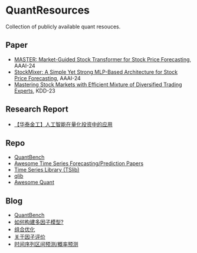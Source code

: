 # QuantResources
Collection of publicly available quant resouces.

## Paper
- [MASTER: Market-Guided Stock Transformer for Stock Price Forecasting](https://github.com/Minqi824/QuantResources/blob/main/paper/MASTER_AAAI.pdf), AAAI-24
- [StockMixer: A Simple Yet Strong MLP-Based Architecture for Stock Price Forecasting](https://github.com/Minqi824/QuantResources/blob/main/paper/StockMixer.pdf), AAAI-24
- [Mastering Stock Markets with Efficient Mixture of Diversified Trading Experts](https://github.com/Minqi824/QuantResources/blob/main/paper/Mastering%20Stock%20Markets%20with%20Efficient%20Mixture%20of%20Diversified%20Trading%20Experts.pdf), KDD-23

## Research Report
- [【华泰金工】人工智能在量化投资中的应用](https://github.com/Minqi824/QuantResources/blob/main/report/202403%E3%80%90%E5%8D%8E%E6%B3%B0%E9%87%91%E5%B7%A5%E3%80%91%E4%BA%BA%E5%B7%A5%E6%99%BA%E8%83%BD%E5%9C%A8%E9%87%8F%E5%8C%96%E6%8A%95%E8%B5%84%E4%B8%AD%E7%9A%84%E5%BA%94%E7%94%A8.pdf)

## Repo
- [QuantBench](http://saizhuo.wang/quantbench/index.html#)
- [Awesome Time Series Forecasting/Prediction Papers](https://github.com/ddz16/TSFpaper)
- [Time Series Library (TSlib)](https://github.com/thuml/Time-Series-Library/tree/main)
- [qlib](https://github.com/microsoft/qlib)
- [Awesome Quant](https://github.com/wilsonfreitas/awesome-quant)

## Blog
- [QuantBench](https://mp.weixin.qq.com/s/joPV6T94bNKYL30GG_KRnQ)
- [如何构建多因子模型?](https://www.zhihu.com/question/26904963/answer/3085425629)
- [组合优化](https://zhuanlan.zhihu.com/p/114577767)
- [关于因子评价](https://zhuanlan.zhihu.com/p/41454197)
- [时间序列区间预测/概率预测](https://zhuanlan.zhihu.com/p/554585730)

